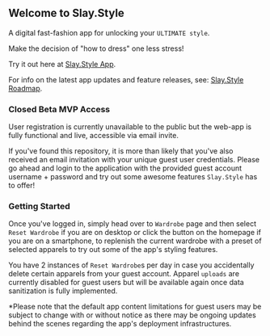 ## Welcome to Slay.Style

A digital fast-fashion app for unlocking your `ULTIMATE style`.

Make the decision of "how to dress" one less stress!

Try it out here at [Slay.Style App](https://slay.style).

For info on the latest app updates and feature releases, see: [Slay.Style Roadmap](https://slay.style/roadmap).

### Closed Beta MVP Access

User registration is currently unavailable to the public but the web-app is fully functional and live, accessible via email invite.

If you've found this repository, it is more than likely that you've also received an email invitation with your unique guest user credentials. Please go ahead and login to the application with the provided guest account username + password and try out some awesome features `Slay.Style` has to offer!

### Getting Started

Once you've logged in, simply head over to `Wardrobe` page and then select `Reset Wardrobe` if you are on desktop or click the button on the homepage if you are on a smartphone, to replenish the current wardrobe with a preset of selected apparels to try out some of the app's styling features.

You have 2 instances of `Reset Wardrobe`s per day in case you accidentally delete certain apparels from your guest account.
Apparel `uploads` are currently disabled for guest users but will be available again once data sanitization is fully implemented.

*Please note that the default app content limitations for guest users may be subject to change with or without notice as there may be ongoing updates behind the scenes regarding the app's deployment infrastructures.

